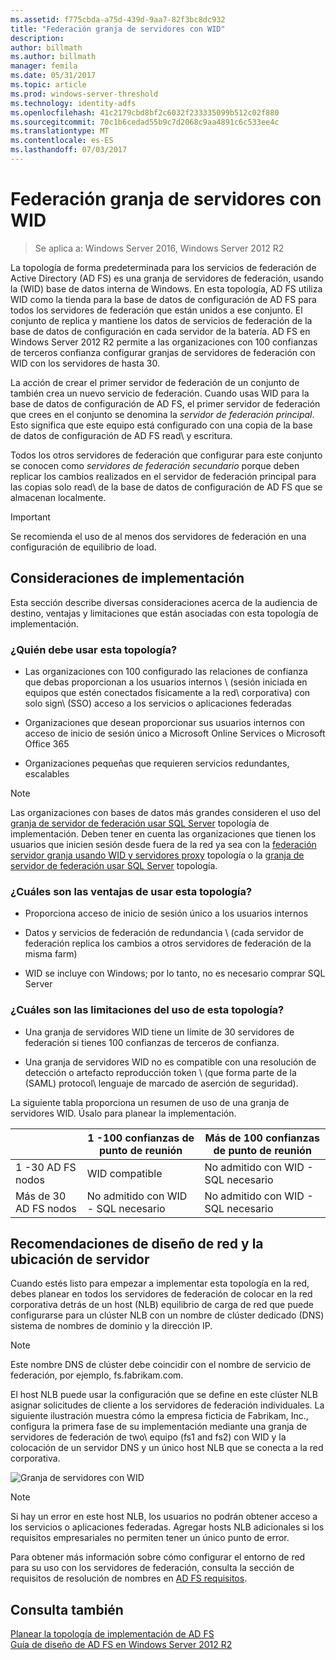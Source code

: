 ```yaml
---
ms.assetid: f775cbda-a75d-439d-9aa7-82f3bc8dc932
title: "Federación granja de servidores con WID"
description: 
author: billmath
ms.author: billmath
manager: femila
ms.date: 05/31/2017
ms.topic: article
ms.prod: windows-server-threshold
ms.technology: identity-adfs
ms.openlocfilehash: 41c2179cbd8bf2c6032f233335099b512c02f880
ms.sourcegitcommit: 70c1b6cedad55b9c7d2068c9aa4891c6c533ee4c
ms.translationtype: MT
ms.contentlocale: es-ES
ms.lasthandoff: 07/03/2017
---
```

# <a name="federation-server-farm-using-wid"></a>Federación granja de servidores con WID

>Se aplica a: Windows Server 2016, Windows Server 2012 R2

La topología de forma predeterminada para los servicios de federación de Active Directory \(AD FS\) es una granja de servidores de federación, usando la \(WID\) base de datos interna de Windows. En esta topología, AD FS utiliza WID como la tienda para la base de datos de configuración de AD FS para todos los servidores de federación que están unidos a ese conjunto. El conjunto de replica y mantiene los datos de servicios de federación de la base de datos de configuración en cada servidor de la batería. AD FS en Windows Server 2012 R2 permite a las organizaciones con 100 confianzas de terceros confianza configurar granjas de servidores de federación con WID con los servidores de hasta 30.  
  
La acción de crear el primer servidor de federación de un conjunto de también crea un nuevo servicio de federación. Cuando usas WID para la base de datos de configuración de AD FS, el primer servidor de federación que crees en el conjunto se denomina la *servidor de federación principal*. Esto significa que este equipo está configurado con una copia de la base de datos de configuración de AD FS read\ y escritura.  
  
Todos los otros servidores de federación que configurar para este conjunto se conocen como *servidores de federación secundario* porque deben replicar los cambios realizados en el servidor de federación principal para las copias solo read\ de la base de datos de configuración de AD FS que se almacenan localmente.  
  
> [!IMPORTANT]  
> Se recomienda el uso de al menos dos servidores de federación en una configuración de equilibrio de load\.  
  
## <a name="deployment-considerations"></a>Consideraciones de implementación  
Esta sección describe diversas consideraciones acerca de la audiencia de destino, ventajas y limitaciones que están asociadas con esta topología de implementación.  
  
### <a name="who-should-use-this-topology"></a>¿Quién debe usar esta topología?  
  
-   Las organizaciones con 100 configurado las relaciones de confianza que debas proporcionan a los usuarios internos \ (sesión iniciada en equipos que estén conectados físicamente a la red\ corporativa) con solo sign\ \(SSO\) acceso a los servicios o aplicaciones federadas  
  
-   Organizaciones que desean proporcionar sus usuarios internos con acceso de inicio de sesión único a Microsoft Online Services o Microsoft Office 365  
  
-   Organizaciones pequeñas que requieren servicios redundantes, escalables  
  
> [!NOTE]  
> Las organizaciones con bases de datos más grandes consideren el uso del [granja de servidor de federación usar SQL Server](Federation-Server-Farm-Using-SQL-Server.md) topología de implementación. Deben tener en cuenta las organizaciones que tienen los usuarios que inicien sesión desde fuera de la red ya sea con la [federación servidor granja usando WID y servidores proxy](Federation-Server-Farm-Using-WID-and-Proxies.md) topología o la [granja de servidor de federación usar SQL Server](Federation-Server-Farm-Using-SQL-Server.md) topología.  
  
### <a name="what-are-the-benefits-of-using-this-topology"></a>¿Cuáles son las ventajas de usar esta topología?  
  
-   Proporciona acceso de inicio de sesión único a los usuarios internos  
  
-   Datos y servicios de federación de redundancia \ (cada servidor de federación replica los cambios a otros servidores de federación de la misma farm\)  
  
-   WID se incluye con Windows; por lo tanto, no es necesario comprar SQL Server  
  
### <a name="what-are-the-limitations-of-using-this-topology"></a>¿Cuáles son las limitaciones del uso de esta topología?  
  
-   Una granja de servidores WID tiene un límite de 30 servidores de federación si tienes 100 confianzas de terceros de confianza.  
  
-   Una granja de servidores WID no es compatible con una resolución de detección o artefacto reproducción token \ (que forma parte de la \(SAML\) protocol\ lenguaje de marcado de aserción de seguridad).  
  
La siguiente tabla proporciona un resumen de uso de una granja de servidores WID.  Úsalo para planear la implementación.  
  
|| 1 \-100 confianzas de punto de reunión | Más de 100 confianzas de punto de reunión |
| --- | --- | --- |
|1 \-30 AD FS nodos|WID compatible|No admitido con WID - SQL necesario 
|Más de 30 AD FS nodos|No admitido con WID - SQL necesario|No admitido con WID - SQL necesario  
  
## <a name="server-placement-and-network-layout-recommendations"></a>Recomendaciones de diseño de red y la ubicación de servidor  
Cuando estés listo para empezar a implementar esta topología en la red, debes planear en todos los servidores de federación de colocar en la red corporativa detrás de un host \(NLB\) equilibrio de carga de red que puede configurarse para un clúster NLB con un nombre de clúster dedicado \(DNS\) sistema de nombres de dominio y la dirección IP.  
  
> [!NOTE]  
> Este nombre DNS de clúster debe coincidir con el nombre de servicio de federación, por ejemplo, fs.fabrikam.com.  
  
El host NLB puede usar la configuración que se define en este clúster NLB asignar solicitudes de cliente a los servidores de federación individuales. La siguiente ilustración muestra cómo la empresa ficticia de Fabrikam, Inc., configura la primera fase de su implementación mediante una granja de servidores de federación de two\ equipo \(fs1 and fs2\) con WID y la colocación de un servidor DNS y un único host NLB que se conecta a la red corporativa.  
  
![Granja de servidores con WID](media/FarmWID.gif)  
  
> [!NOTE]  
> Si hay un error en este host NLB, los usuarios no podrán obtener acceso a los servicios o aplicaciones federadas. Agregar hosts NLB adicionales si los requisitos empresariales no permiten tener un único punto de error.  
  
Para obtener más información sobre cómo configurar el entorno de red para su uso con los servidores de federación, consulta la sección de requisitos de resolución de nombres en [AD FS requisitos](AD-FS-Requirements.md).  
  
## <a name="see-also"></a>Consulta también  
[Planear la topología de implementación de AD FS](Plan-Your-AD-FS-Deployment-Topology.md)  
[Guía de diseño de AD FS en Windows Server 2012 R2](AD-FS-Design-Guide-in-Windows-Server-2012-R2.md)  
  


